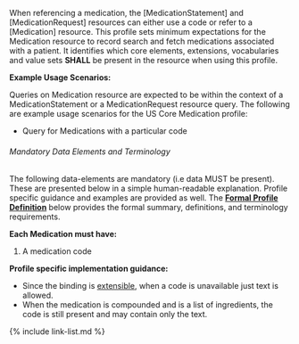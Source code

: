 When referencing a medication, the [MedicationStatement] and [MedicationRequest] resources can either use a code or refer to a [Medication] resource.  This profile sets minimum expectations for the Medication resource to record search and fetch medications associated with a patient. It identifies which core elements, extensions, vocabularies and value sets **SHALL** be present in the resource when using this profile.

**Example Usage Scenarios:**

Queries on Medication resource are expected to be within the context of a MedicationStatement or a MedicationRequest resource query. The following are
example usage scenarios for the US Core Medication profile:

-   Query for Medications with a particular code

###### Mandatory Data Elements and Terminology


The following data-elements are mandatory (i.e data MUST be present). These are presented below in a simple human-readable explanation.  Profile specific guidance and examples are provided as well.  The [**Formal Profile Definition**](#profile) below provides the  formal summary, definitions, and  terminology requirements.  

**Each Medication must have:**

1.  A medication code


**Profile specific implementation guidance:**

*  Since the binding is [extensible](general-guidance.html#extensible-binding-for-codeableconcept-datatype), when a code is unavailable just text is allowed.
* When the medication is compounded and is a list of ingredients, the code is still present and may contain only the text. 

{% include link-list.md %}
